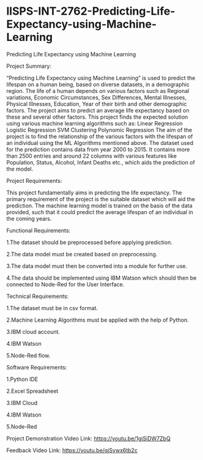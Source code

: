 # llSPS-INT-2762-Predicting-Life-Expectancy-using-Machine-Learning



Predicting Life Expectancy using Machine Learning

Project Summary:

“Predicting Life Expectancy using Machine Learning” is used to predict the lifespan on a human being, based on diverse datasets, in a demographic region. The life of a human depends on various factors such as Regional variations, Economic Circumstances, Sex Differences, Mental Illnesses, Physical Illnesses, Education, Year of their birth and other demographic factors. The project aims to predict an average life expectancy based on these and several other factors. This project finds the expected solution using various machine learning algorithms such as: Linear Regression Logistic Regression SVM Clustering Polynomic Regression The aim of the project is to find the relationship of the various factors with the lifespan of an individual using the ML Algorithms mentioned above. The dataset used for the prediction contains data from year 2000 to 2015. It contains more than 2500 entries and around 22 columns with various features like Population, Status, Alcohol, Infant Deaths etc., which aids the prediction of the model.

Project Requirements:

This project fundamentally aims in predicting the life expectancy. The primary requirement of the project is the suitable dataset which will aid the prediction. The machine learning model is trained on the basis of the data provided, such that it could predict the average lifespan of an individual in the coming years.

Functional Requirements:

1.The dataset should be preprocessed before applying prediction.

2.The data model must be created based on preprocessing.

3.The data model must then be converted into a module for further use.

4.The data should be implemented using IBM Watson which should then be connected to Node-Red for the User Interface.

Technical Requirements:

1.The dataset must be in csv format.

2.Machine Learning Algorithms must be applied with the help of Python.

3.IBM cloud account.

4.IBM Watson

5.Node-Red flow.

Software Requirements:


1.Python IDE

2.Excel Spreadsheet

3.IBM Cloud

4.IBM Watson

5.Node-Red


Project Demonstration Video Link:
https://youtu.be/1giSiDW7ZbQ


Feedback Video Link:
https://youtu.be/qjSvwx6tb2c




